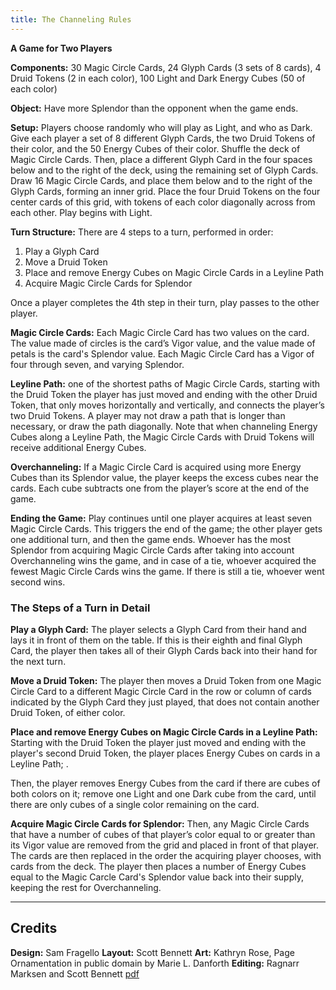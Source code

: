 ```yaml
---
title: The Channeling Rules
---
```

**A Game for Two Players**

**Components:** 30 Magic Circle  Cards, 24 Glyph Cards (3 sets of 8 cards), 4 Druid Tokens (2 in each color), 100 Light and Dark Energy Cubes (50 of each color)

**Object:** Have more Splendor than the opponent when the game ends.

**Setup:** Players choose randomly who will play as Light, and who as Dark. Give each player a set of 8 different Glyph Cards, the two Druid Tokens of their color, and the 50 Energy Cubes of their color. Shuffle the deck of Magic Circle Cards. Then, place a different Glyph Card in the four spaces below and to the right of the deck, using the remaining set of Glyph Cards. Draw 16 Magic Circle Cards, and place them below and to the right of the Glyph Cards, forming an inner grid. Place the four Druid Tokens on the four center cards of this grid, with tokens of each color diagonally across from each other. Play begins with Light.

**Turn Structure:** There are 4 steps to a turn, performed in order:

1. Play a Glyph Card
2. Move a Druid Token
3. Place and remove Energy Cubes on Magic Circle Cards in a Leyline Path
4. Acquire Magic Circle Cards for Splendor

Once a player completes the 4th step in their turn, play passes to the other player. 

**Magic Circle Cards:** Each Magic Circle Card has two values on the card. The value made of circles is the card’s Vigor value, and the value made of petals is the card's Splendor value. Each Magic Circle Card has a Vigor of four through seven, and varying Splendor.

**Leyline Path:** one of the shortest paths of Magic Circle Cards, starting with the Druid Token the player has just moved and ending with the other Druid Token, that only moves horizontally and vertically, and connects the player’s two Druid Tokens. A player may not draw a path that is longer than necessary, or draw the path diagonally. Note that when channeling Energy Cubes along a Leyline Path, the Magic Circle Cards with Druid Tokens will receive additional Energy Cubes.

**Overchanneling:** If a Magic Circle Card is acquired using more Energy Cubes than its Splendor value, the player keeps the excess cubes near the cards. Each cube subtracts one from the player’s score at the end of the game.

**Ending the Game:** Play continues until one player acquires at least seven Magic Circle Cards. This triggers the end of the game; the other player gets one additional turn, and then the game ends. Whoever has the most Splendor from acquiring Magic Circle Cards after taking into account Overchanneling wins the game, and in case of a tie, whoever acquired the fewest Magic Circle Cards wins the game. If there is still a tie, whoever went second wins.

### The Steps of a Turn in Detail

**Play a Glyph Card:** The player selects a Glyph Card from their hand and lays it in front of them on the table. If this is their eighth and final Glyph Card, the player then takes all of their Glyph Cards back into their hand for the next turn.

**Move a Druid Token:** The player then moves a Druid Token from one Magic Circle Card to a different Magic Circle Card in the row or column of cards indicated by the Glyph Card they just played, that does not contain another Druid Token, of either color.

**Place and remove Energy Cubes on Magic Circle Cards in a Leyline Path:** Starting with the Druid Token the player just moved and ending with the player's second Druid Token, the player places Energy Cubes on cards in a Leyline Path; . 

Then, the player removes Energy Cubes from the card if there are cubes of both colors on it; remove one Light and one Dark cube from the card, until there are only cubes of a single color remaining on the card. 

**Acquire Magic Circle Cards for Splendor:** Then, any Magic Circle Cards that have a number of cubes of that player’s color equal to or greater than its Vigor value are removed from the grid and placed in front of that player. The cards are then replaced in the order the acquiring player chooses, with cards from the deck. The player then places a number of Energy Cubes equal to the Magic Carcle Card's Splendor value back into their supply, keeping the rest for Overchanneling.

---
Credits
---

**Design:** Sam Fragello
**Layout:** Scott Bennett
**Art:** Kathryn Rose, Page Ornamentation in public domain by Marie L. Danforth
**Editing:** Ragnarr Marksen and Scott Bennett
[pdf](/games/the_channeling/the_channeling_rules.pdf)
